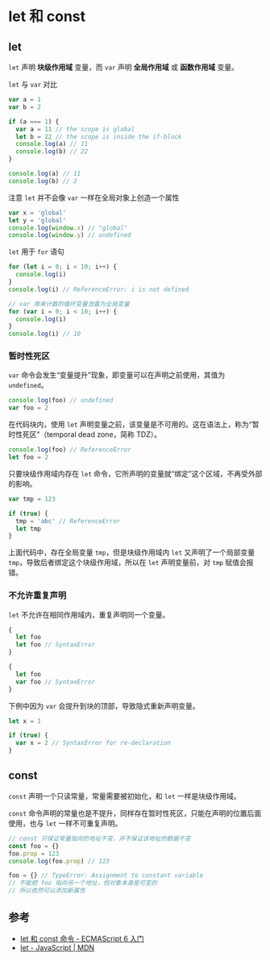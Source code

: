 # let 和 const

## let

`let` 声明 **块级作用域** 变量，而 `var` 声明 **全局作用域** 或 **函数作用域** 变量。

`let` 与 `var` 对比

```js
var a = 1
var b = 2

if (a === 1) {
  var a = 11 // the scope is global
  let b = 22 // the scope is inside the if-block
  console.log(a) // 11
  console.log(b) // 22
}

console.log(a) // 11
console.log(b) // 2
```

注意 `let` 并不会像 `var` 一样在全局对象上创造一个属性

```js
var x = 'global'
let y = 'global'
console.log(window.x) // "global"
console.log(window.y) // undefined
```

`let` 用于 `for` 语句

```js
for (let i = 0; i < 10; i++) {
  console.log(i)
}
console.log(i) // ReferenceError: i is not defined

// var 用来计数的循环变量泄露为全局变量
for (var i = 0; i < 10; i++) {
  console.log(i)
}
console.log(i) // 10
```

### 暂时性死区

`var` 命令会发生“变量提升”现象，即变量可以在声明之前使用，其值为 `undefined`。

```js
console.log(foo) // undefined
var foo = 2
```

在代码块内，使用 `let` 声明变量之前，该变量是不可用的。这在语法上，称为“暂时性死区”（temporal dead zone，简称 TDZ）。

```js
console.log(foo) // ReferenceError
let foo = 2
```

只要块级作用域内存在 `let` 命令，它所声明的变量就“绑定”这个区域，不再受外部的影响。

```js
var tmp = 123

if (true) {
  tmp = 'abc' // ReferenceError
  let tmp
}
```

上面代码中，存在全局变量 `tmp`，但是块级作用域内 `let` 又声明了一个局部变量 `tmp`，导致后者绑定这个块级作用域，所以在 `let` 声明变量前，对 `tmp` 赋值会报错。

### 不允许重复声明

`let` 不允许在相同作用域内，重复声明同一个变量。

```js
{
  let foo
  let foo // SyntaxError
}

{
  let foo
  var foo // SyntaxError
}
```

下例中因为 `var` 会提升到块的顶部，导致隐式重新声明变量。

```js
let x = 1

if (true) {
  var x = 2 // SyntaxError for re-declaration
}
```

## const

`const` 声明一个只读常量，常量需要被初始化，和 `let` 一样是块级作用域。

`const` 命令声明的常量也是不提升，同样存在暂时性死区，只能在声明的位置后面使用，也与 `let` 一样不可重复声明。

```js
// const 只保证常量指向的地址不变，并不保证该地址的数据不变
const foo = {}
foo.prop = 123
console.log(foo.prop) // 123

foo = {} // TypeError: Assignment to constant variable
// 不能把 foo 指向另一个地址，但对象本身是可变的
// 所以依然可以添加新属性
```

## 参考

- [let 和 const 命令 - ECMAScript 6 入门](http://es6.ruanyifeng.com/#docs/let)
- [let - JavaScript | MDN](https://developer.mozilla.org/en-US/docs/Web/JavaScript/Reference/Statements/let)
